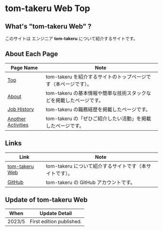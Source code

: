 # tom-takeru Web Top

## What's "tom-takeru Web" ?

このサイトは エンジニア **tom-takeru** について紹介するサイトです。

## About Each Page

| Page Name                                                                           | Note                                                                |
| ----------------------------------------------------------------------------------- | ------------------------------------------------------------------- |
| [Top](https://job-history-introduction.vercel.app)                                  | tom-takeru を紹介するサイトのトップページです（本ページです）。     |
| [About](https://job-history-introduction.vercel.app/about)                          | tom-takeru の基本情報や簡単な技術スタックなどを掲載したページです。 |
| [Job History](https://job-history-introduction.vercel.app/jobHistory)               | tom-takeru の職務経歴を掲載したページです。                         |
| [Another Activities](https://job-history-introduction.vercel.app/anotherActivities) | tom-takeru の「ぜひご紹介したい活動」を掲載したページです。         |

## Links

| Link                                                          | Note                                                    |
| ------------------------------------------------------------- | ------------------------------------------------------- |
| [tom-takeru Web](https://job-history-introduction.vercel.app) | tom-takeru について紹介するサイトです（本サイトです）。 |
| [GitHub](https://github.com/tom-takeru)                       | tom-takeru の GitHub アカウントです。                   |

## Update of tom-takeru Web

| When   | Update Detail            |
| ------ | ------------------------ |
| 2023/5 | First edition published. |
